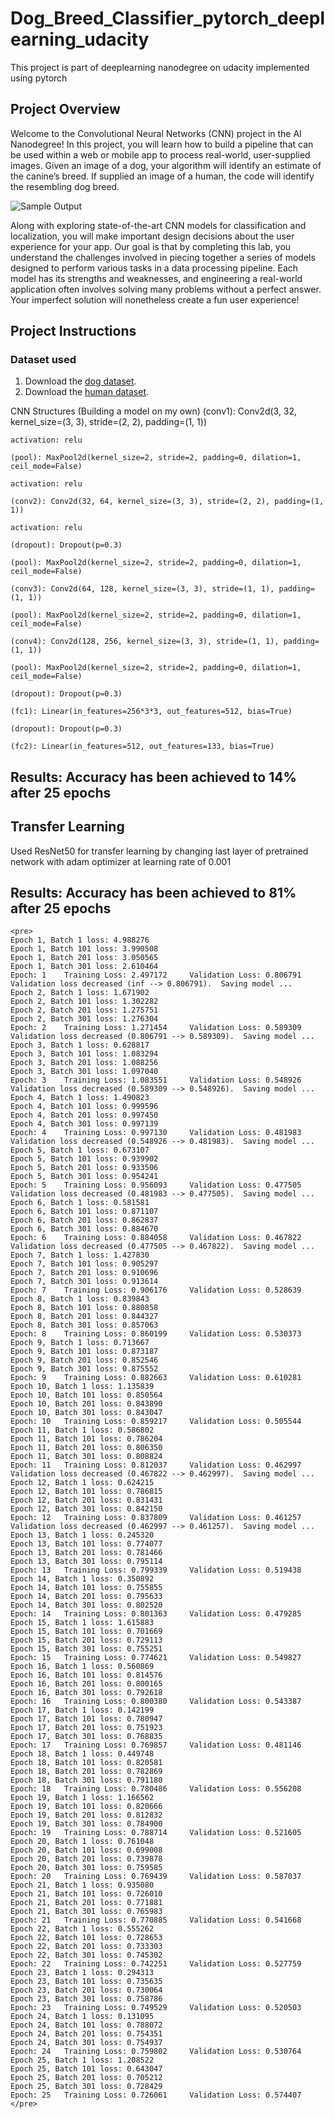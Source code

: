 [//]: # (Image References)

[image1]: ./images/sample_dog_output.png "Sample Output"
[image2]: ./images/vgg16_model.png "VGG-16 Model Layers"
[image3]: ./images/vgg16_model_draw.png "VGG16 Model Figure"


# Dog_Breed_Classifier_pytorch_deeplearning_udacity

This project is part of deeplearning nanodegree on udacity implemented using pytorch

## Project Overview

Welcome to the Convolutional Neural Networks (CNN) project in the AI Nanodegree! In this project, you will learn how to build a pipeline that can be used within a web or mobile app to process real-world, user-supplied images.  Given an image of a dog, your algorithm will identify an estimate of the canine’s breed.  If supplied an image of a human, the code will identify the resembling dog breed.  

![Sample Output][image1]

Along with exploring state-of-the-art CNN models for classification and localization, you will make important design decisions about the user experience for your app.  Our goal is that by completing this lab, you understand the challenges involved in piecing together a series of models designed to perform various tasks in a data processing pipeline.  Each model has its strengths and weaknesses, and engineering a real-world application often involves solving many problems without a perfect answer.  Your imperfect solution will nonetheless create a fun user experience!


## Project Instructions

### Dataset used

1. Download the [dog dataset](https://s3-us-west-1.amazonaws.com/udacity-aind/dog-project/dogImages.zip).  
2. Download the [human dataset](http://vis-www.cs.umass.edu/lfw/lfw.tgz).  

CNN Structures (Building a model on my own)
	(conv1): Conv2d(3, 32, kernel_size=(3, 3), stride=(2, 2), padding=(1, 1))

	activation: relu

	(pool): MaxPool2d(kernel_size=2, stride=2, padding=0, dilation=1, ceil_mode=False)

	activation: relu

	(conv2): Conv2d(32, 64, kernel_size=(3, 3), stride=(2, 2), padding=(1, 1))

	activation: relu

	(dropout): Dropout(p=0.3)

	(pool): MaxPool2d(kernel_size=2, stride=2, padding=0, dilation=1, ceil_mode=False)

	(conv3): Conv2d(64, 128, kernel_size=(3, 3), stride=(1, 1), padding=(1, 1))

	(pool): MaxPool2d(kernel_size=2, stride=2, padding=0, dilation=1, ceil_mode=False)

	(conv4): Conv2d(128, 256, kernel_size=(3, 3), stride=(1, 1), padding=(1, 1))

	(pool): MaxPool2d(kernel_size=2, stride=2, padding=0, dilation=1, ceil_mode=False)

	(dropout): Dropout(p=0.3)

	(fc1): Linear(in_features=256*3*3, out_features=512, bias=True)

	(dropout): Dropout(p=0.3)

	(fc2): Linear(in_features=512, out_features=133, bias=True)
	
## Results: Accuracy has been achieved to 14% after 25 epochs

## Transfer Learning

Used ResNet50 for transfer learning by changing last layer of pretrained network with adam optimizer at learning rate of 0.001

## Results: Accuracy has been achieved to 81% after 25 epochs

	<pre>
	Epoch 1, Batch 1 loss: 4.988276
	Epoch 1, Batch 101 loss: 3.990508
	Epoch 1, Batch 201 loss: 3.050565
	Epoch 1, Batch 301 loss: 2.610464
	Epoch: 1 	Training Loss: 2.497172 	Validation Loss: 0.806791
	Validation loss decreased (inf --> 0.806791).  Saving model ...
	Epoch 2, Batch 1 loss: 1.671902
	Epoch 2, Batch 101 loss: 1.302282
	Epoch 2, Batch 201 loss: 1.275751
	Epoch 2, Batch 301 loss: 1.276304
	Epoch: 2 	Training Loss: 1.271454 	Validation Loss: 0.589309
	Validation loss decreased (0.806791 --> 0.589309).  Saving model ...
	Epoch 3, Batch 1 loss: 0.628817
	Epoch 3, Batch 101 loss: 1.083294
	Epoch 3, Batch 201 loss: 1.088256
	Epoch 3, Batch 301 loss: 1.097040
	Epoch: 3 	Training Loss: 1.083551 	Validation Loss: 0.548926
	Validation loss decreased (0.589309 --> 0.548926).  Saving model ...
	Epoch 4, Batch 1 loss: 1.490823
	Epoch 4, Batch 101 loss: 0.999596
	Epoch 4, Batch 201 loss: 0.997450
	Epoch 4, Batch 301 loss: 0.997139
	Epoch: 4 	Training Loss: 0.997130 	Validation Loss: 0.481983
	Validation loss decreased (0.548926 --> 0.481983).  Saving model ...
	Epoch 5, Batch 1 loss: 0.673107
	Epoch 5, Batch 101 loss: 0.939902
	Epoch 5, Batch 201 loss: 0.933506
	Epoch 5, Batch 301 loss: 0.954241
	Epoch: 5 	Training Loss: 0.956093 	Validation Loss: 0.477505
	Validation loss decreased (0.481983 --> 0.477505).  Saving model ...
	Epoch 6, Batch 1 loss: 0.581581
	Epoch 6, Batch 101 loss: 0.871107
	Epoch 6, Batch 201 loss: 0.862837
	Epoch 6, Batch 301 loss: 0.884670
	Epoch: 6 	Training Loss: 0.884058 	Validation Loss: 0.467822
	Validation loss decreased (0.477505 --> 0.467822).  Saving model ...
	Epoch 7, Batch 1 loss: 1.427830
	Epoch 7, Batch 101 loss: 0.905297
	Epoch 7, Batch 201 loss: 0.910696
	Epoch 7, Batch 301 loss: 0.913614
	Epoch: 7 	Training Loss: 0.906176 	Validation Loss: 0.528639
	Epoch 8, Batch 1 loss: 0.839843
	Epoch 8, Batch 101 loss: 0.880858
	Epoch 8, Batch 201 loss: 0.844327
	Epoch 8, Batch 301 loss: 0.857063
	Epoch: 8 	Training Loss: 0.860199 	Validation Loss: 0.530373
	Epoch 9, Batch 1 loss: 0.713667
	Epoch 9, Batch 101 loss: 0.873187
	Epoch 9, Batch 201 loss: 0.852546
	Epoch 9, Batch 301 loss: 0.875552
	Epoch: 9 	Training Loss: 0.882663 	Validation Loss: 0.610281
	Epoch 10, Batch 1 loss: 1.135839
	Epoch 10, Batch 101 loss: 0.850564
	Epoch 10, Batch 201 loss: 0.843890
	Epoch 10, Batch 301 loss: 0.843047
	Epoch: 10 	Training Loss: 0.859217 	Validation Loss: 0.505544
	Epoch 11, Batch 1 loss: 0.586802
	Epoch 11, Batch 101 loss: 0.786204
	Epoch 11, Batch 201 loss: 0.806350
	Epoch 11, Batch 301 loss: 0.808824
	Epoch: 11 	Training Loss: 0.812037 	Validation Loss: 0.462997
	Validation loss decreased (0.467822 --> 0.462997).  Saving model ...
	Epoch 12, Batch 1 loss: 0.624215
	Epoch 12, Batch 101 loss: 0.786815
	Epoch 12, Batch 201 loss: 0.831431
	Epoch 12, Batch 301 loss: 0.842150
	Epoch: 12 	Training Loss: 0.837809 	Validation Loss: 0.461257
	Validation loss decreased (0.462997 --> 0.461257).  Saving model ...
	Epoch 13, Batch 1 loss: 0.245320
	Epoch 13, Batch 101 loss: 0.774077
	Epoch 13, Batch 201 loss: 0.781466
	Epoch 13, Batch 301 loss: 0.795114
	Epoch: 13 	Training Loss: 0.799339 	Validation Loss: 0.519438
	Epoch 14, Batch 1 loss: 0.350892
	Epoch 14, Batch 101 loss: 0.755855
	Epoch 14, Batch 201 loss: 0.795633
	Epoch 14, Batch 301 loss: 0.802520
	Epoch: 14 	Training Loss: 0.801363 	Validation Loss: 0.479285
	Epoch 15, Batch 1 loss: 1.615883
	Epoch 15, Batch 101 loss: 0.701669
	Epoch 15, Batch 201 loss: 0.729113
	Epoch 15, Batch 301 loss: 0.755251
	Epoch: 15 	Training Loss: 0.774621 	Validation Loss: 0.549827
	Epoch 16, Batch 1 loss: 0.560869
	Epoch 16, Batch 101 loss: 0.814576
	Epoch 16, Batch 201 loss: 0.800165
	Epoch 16, Batch 301 loss: 0.792618
	Epoch: 16 	Training Loss: 0.800380 	Validation Loss: 0.543387
	Epoch 17, Batch 1 loss: 0.142199
	Epoch 17, Batch 101 loss: 0.780947
	Epoch 17, Batch 201 loss: 0.751923
	Epoch 17, Batch 301 loss: 0.768835
	Epoch: 17 	Training Loss: 0.769857 	Validation Loss: 0.481146
	Epoch 18, Batch 1 loss: 0.449748
	Epoch 18, Batch 101 loss: 0.820581
	Epoch 18, Batch 201 loss: 0.782869
	Epoch 18, Batch 301 loss: 0.791180
	Epoch: 18 	Training Loss: 0.780486 	Validation Loss: 0.556208
	Epoch 19, Batch 1 loss: 1.166562
	Epoch 19, Batch 101 loss: 0.820666
	Epoch 19, Batch 201 loss: 0.812832
	Epoch 19, Batch 301 loss: 0.784900
	Epoch: 19 	Training Loss: 0.788714 	Validation Loss: 0.521605
	Epoch 20, Batch 1 loss: 0.761048
	Epoch 20, Batch 101 loss: 0.699008
	Epoch 20, Batch 201 loss: 0.739878
	Epoch 20, Batch 301 loss: 0.759585
	Epoch: 20 	Training Loss: 0.769439 	Validation Loss: 0.587037
	Epoch 21, Batch 1 loss: 0.935080
	Epoch 21, Batch 101 loss: 0.726010
	Epoch 21, Batch 201 loss: 0.771881
	Epoch 21, Batch 301 loss: 0.765983
	Epoch: 21 	Training Loss: 0.770885 	Validation Loss: 0.541668
	Epoch 22, Batch 1 loss: 0.555262
	Epoch 22, Batch 101 loss: 0.728653
	Epoch 22, Batch 201 loss: 0.733303
	Epoch 22, Batch 301 loss: 0.745302
	Epoch: 22 	Training Loss: 0.742251 	Validation Loss: 0.527759
	Epoch 23, Batch 1 loss: 0.294313
	Epoch 23, Batch 101 loss: 0.735635
	Epoch 23, Batch 201 loss: 0.730064
	Epoch 23, Batch 301 loss: 0.758786
	Epoch: 23 	Training Loss: 0.749529 	Validation Loss: 0.520503
	Epoch 24, Batch 1 loss: 0.131095
	Epoch 24, Batch 101 loss: 0.788072
	Epoch 24, Batch 201 loss: 0.754351
	Epoch 24, Batch 301 loss: 0.754937
	Epoch: 24 	Training Loss: 0.759802 	Validation Loss: 0.530764
	Epoch 25, Batch 1 loss: 1.208522
	Epoch 25, Batch 101 loss: 0.643047
	Epoch 25, Batch 201 loss: 0.705212
	Epoch 25, Batch 301 loss: 0.728429
	Epoch: 25 	Training Loss: 0.726061 	Validation Loss: 0.574407
	</pre>

